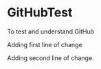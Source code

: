 # GitHubTest
To test and understand GitHub

Adding first line of change

Adding second line of change.

